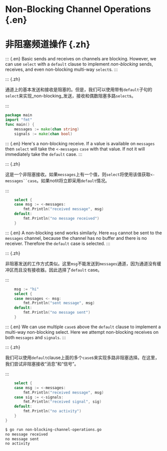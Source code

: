 
# Non-Blocking Channel Operations {.en}


# 非阻塞频道操作 {.zh}


::: {.en}
Basic sends and receives on channels are blocking.
However, we can use `select` with a `default` clause to
implement _non-blocking_ sends, receives, and even
non-blocking multi-way `select`s.
:::

::: {.zh}

通道上的基本发送和接收是阻塞的。但是，我们可以使用带有`default`子句的`select`来实现_non-blocking_发送，接收和偶数阻塞多路`select`s。

:::


```go
package main
import "fmt"
func main() {
	messages := make(chan string)
	signals := make(chan bool)
```


::: {.en}
Here's a non-blocking receive. If a value is
available on `messages` then `select` will take
the `<-messages` `case` with that value. If not
it will immediately take the `default` case.
:::

::: {.zh}

这是一个非阻塞接收。如果`messages`上有一个值，则`select`将使用该值获取`<-messages``case`。如果notit将立即采用`default`情况。

:::


```go
	select {
	case msg := <-messages:
		fmt.Println("received message", msg)
	default:
		fmt.Println("no message received")
	}
```


::: {.en}
A non-blocking send works similarly. Here `msg`
cannot be sent to the `messages` channel, because
the channel has no buffer and there is no receiver.
Therefore the `default` case is selected.
:::

::: {.zh}

非阻塞发送的工作方式类似。这里`msg`不能发送到`messages`通道，因为通道没有缓冲区而且没有接收器。因此选择了`default` case。

:::


```go
	msg := "hi"
	select {
	case messages <- msg:
		fmt.Println("sent message", msg)
	default:
		fmt.Println("no message sent")
	}
```


::: {.en}
We can use multiple `case`s above the `default`
clause to implement a multi-way non-blocking
select. Here we attempt non-blocking receives
on both `messages` and `signals`.
:::

::: {.zh}

我们可以使用`default`clause上面的多个`case`s来实现多路非阻塞选择。在这里，我们尝试非阻塞接收“消息”和“信号”。

:::


```go
	select {
	case msg := <-messages:
		fmt.Println("received message", msg)
	case sig := <-signals:
		fmt.Println("received signal", sig)
	default:
		fmt.Println("no activity")
	}
}
```


```bash
$ go run non-blocking-channel-operations.go 
no message received
no message sent
no activity
```


